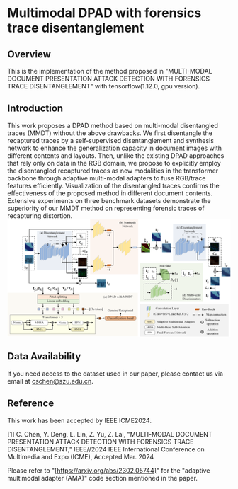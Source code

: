 # Multimodal DPAD with forensics trace disentanglement
## Overview
This is the implementation of the method proposed in "MULTI-MODAL DOCUMENT PRESENTATION ATTACK DETECTION WITH FORENSICS TRACE DISENTANGLEMENT" with tensorflow(1.12.0, gpu version).

## Introduction
This work proposes a DPAD method based on multi-modal disentangled traces (MMDT) without the above drawbacks. We first disentangle the recaptured traces by a self-supervised disentanglement and synthesis network to enhance the generalization capacity in document images with different contents and layouts. Then, unlike the existing DPAD approaches that rely only on data in the RGB domain, we propose to explicitly employ the disentangled recaptured traces as new modalities in the transformer backbone through adaptive multi-modal adapters to fuse RGB/trace features efficiently. Visualization of the disentangled traces confirms the effectiveness of the proposed method in different document contents. Extensive experiments on three benchmark datasets demonstrate the superiority of our MMDT method on representing forensic traces of recapturing distortion.
![Image text](https://github.com/chenlewis/Multimodal-DPAD-with-forensics-trace-disentanglement/blob/main/pic/Disentanglement_network.png)

## Data Availability

If you need access to the dataset used in our paper, please contact us via email at [cschen@szu.edu.cn](mailto:cschen@szu.edu.cn).

## Reference
This work has been accepted by IEEE ICME2024.

[1] C. Chen, Y. Deng, L. Lin, Z. Yu, Z. Lai, "MULTI-MODAL DOCUMENT PRESENTATION ATTACK DETECTION WITH FORENSICS TRACE DISENTANGLEMENT," IEEE//2024 IEEE International Conference on Multimedia and Expo (ICME), Accepted Mar. 2024

Please refer to "[https://arxiv.org/abs/2302.05744]" for the "adaptive multimodal adapter (AMA)" code section mentioned in the paper.

